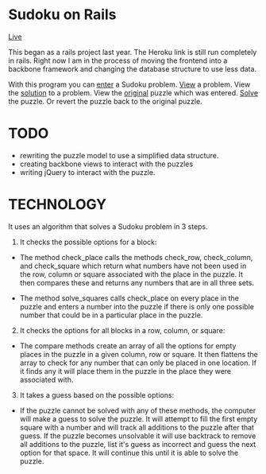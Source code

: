 # Sudoku on Rails

[Live](http://sudoku-on-rails.herokuapp.com/)

This began as a rails project last year. The Heroku link is still run completely in rails. Right now I am in the process of moving the frontend into a backbone framework and changing the database structure to use less data.

With this program you can [enter](http://sudoku-on-rails.herokuapp.com/puzzles/new) a Sudoku problem. [View](http://sudoku-on-rails.herokuapp.com/puzzles/1) a problem. View the [solution](http://sudoku-on-rails.herokuapp.com/puzzles/1/display_solution) to a problem. View the [original](http://sudoku-on-rails.herokuapp.com/puzzles/1/display_original) puzzle which was entered. [Solve](http://sudoku-on-rails.herokuapp.com/puzzles/1/solve) the puzzle. Or revert the puzzle back to the original puzzle.

# TODO
* rewriting the puzzle model to use a simplified data structure.
* creating backbone views to interact with the puzzles
* writing jQuery to interact with the puzzle.

# TECHNOLOGY

It uses an algorithm that solves a Sudoku problem in 3 steps. 

1. It checks the possible options for a block: 

  - The method check_place calls the methods check_row, check_column, and check_square which return what numbers have not been used in the row, column or square associated with the place in the puzzle. It then compares these and returns any numbers that are in all three sets.

  - The method solve_squares calls check_place on every place in the puzzle and enters a number into the puzzle if there is only one possible number that could be in a particular place in the puzzle.

2. It checks the options for all blocks in a row, column, or square: 

  - The compare methods create an array of all the options for empty places in the puzzle in a given column, row or square. It then flattens the array to check for any number that can only be placed in one location. If it finds any it will place them in the puzzle in the place they were associated with.

3. It takes a guess based on the possible options: 

  - If the puzzle cannot be solved with any of these methods, the computer will make a guess to solve the puzzle. It will attempt to fill the first empty square with a number and will track all additions to the puzzle after that guess. If the puzzle becomes unsolvable it will use backtrack to remove all additions to the puzzle, list it's guess as incorrect and guess the next option for that space. It will continue this until it is able to solve the puzzle. 
